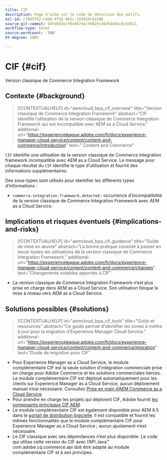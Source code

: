 ```yaml
---
title: CIF
description: Page d’aide sur le code de détection des motifs.
exl-id: cf9d5f62-c9dd-4f56-982c-1b5b19c81506
source-git-commit: 58fdb55e1f0c067dacf6825c4076465bc8c5d821
workflow-type: tm+mt
source-wordcount: '308'
ht-degree: 100%

---
```


# CIF {#cif}

Version classique de Commerce Integration Framework

## Contexte {#background}

>[!CONTEXTUALHELP]
>id="aemcloud_bpa_cif_overview"
>title="Version classique de Commerce Integration Framework"
>abstract="CIF identifie l’utilisation de la version classique de Commerce Integration Framework qui est incompatible avec AEM as a Cloud Service."
>additional-url="https://experienceleague.adobe.com/fr/docs/experience-manager-cloud-service/content/content-and-commerce/introduction" text=" Content and Commerce"

`CIF` identifie une utilisation de la version classique de Commerce integration framework incompatible avec AEM as a Cloud Service. Le message pour chaque résultat du `CIF` identifie le type d’utilisation et fournit des informations supplémentaires.

Des sous-types sont utilisés pour identifier les différents types d’informations :

* `commerce.integration.framework.detected` : occurrence d’incompatibilité de la version classique de Commerce Integration Framework avec AEM as a Cloud Service.


## Implications et risques éventuels {#implications-and-risks}

>[!CONTEXTUALHELP]
>id="aemcloud_bpa_cif_guidance"
>title="Guide de mise en œuvre"
>abstract="La bonne pratique consiste à passer en revue toutes les utilisations de la version classique de Commerce Integration Framework."
>additional-url="https://experienceleague.adobe.com/fr/docs/experience-manager-cloud-service/content/content-and-commerce/changes" text="Changements notables apportés à CIF"

* La version classique de Commerce Integration Framework n’est plus prise en charge dans AEM as a Cloud Service. Son utilisation bloque la mise à niveau vers AEM as a Cloud Service.

## Solutions possibles {#solutions}

>[!CONTEXTUALHELP]
>id="aemcloud_bpa_cif_tools"
>title="Outils et ressources"
>abstract="Ce guide permet d’identifier les zones à mettre à jour pour la migration d’Experience Manager Cloud Service."
>additional-url="https://experienceleague.adobe.com/fr/docs/experience-manager-cloud-service/content/content-and-commerce/migration" text="Guide de migration pour CIF"

* Pour Experience Manager as a Cloud Service, le module complémentaire CIF est la seule solution d’intégration commerciale prise en charge pour Adobe Commerce et les solutions commerciales tierces. Le module complémentaire CIF est déployé automatiquement pour les clients sur Experience Manager as a Cloud Service, aucun déploiement manuel n’est nécessaire. Consultez [Prise en main d’AEM Commerce as a Cloud Service](https://experienceleague.adobe.com/fr/docs/experience-manager-cloud-service/content/content-and-commerce/storefront/getting-started).
* Pour prendre en charge les projets qui déploient CIF, Adobe fournit [les composants principaux CIF AEM](https://github.com/adobe/aem-core-cif-components).
* Le module complémentaire CIF est également disponible pour AEM 6.5 dans le [portail de distribution logicielle](https://experience.adobe.com/#/downloads/content/software-distribution/en/aem.html). Il est compatible et fournit les mêmes fonctionnalités que le module complémentaire CIF pour Experience Manager as a Cloud Service ; aucun ajustement n’est nécessaire.
* Le CIF classique avec ses dépendances n’est plus disponible. Le code qui utilise cette version du CIF avec l’API Java™ com.adobe.cq.commerce.api doit être adapté au module complémentaire CIF et à ses principes.
